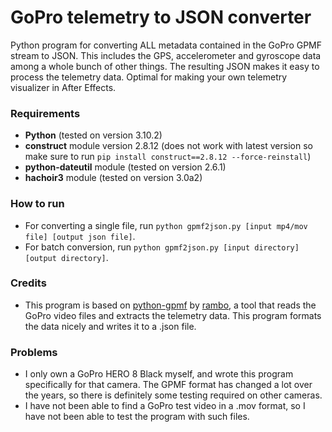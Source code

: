 # GoPro telemetry to JSON converter
Python program for converting ALL metadata contained in the GoPro GPMF stream to JSON. This includes the GPS, accelerometer and gyroscope data among a whole bunch of other things. The resulting JSON makes it easy to process the telemetry data. Optimal for making your own telemetry visualizer in After Effects.

### Requirements
-   **Python** (tested on version 3.10.2)
-   **construct** module version 2.8.12
    (does not work with latest version so make sure to run `pip install construct==2.8.12 --force-reinstall`)
-   **python-dateutil** module (tested on version 2.6.1)
-   **hachoir3** module (tested on version 3.0a2)

### How to run
-   For converting a single file, run `python gpmf2json.py [input mp4/mov file] [output json file]`.
-   For batch conversion, run `python gpmf2json.py [input directory] [output directory]`.

### Credits
-   This program is based on [python-gpmf](https://github.com/rambo/python-gpmf) by [rambo](https://github.com/rambo), a tool that reads the GoPro video files and extracts the telemetry data. This program formats the data nicely and writes it to a .json file.

### Problems
-   I only own a GoPro HERO 8 Black myself, and wrote this program specifically for that camera. The GPMF format has changed a lot over the years, so there is definitely some testing required on other cameras.
-   I have not been able to find a GoPro test video in a .mov format, so I have not been able to test the program with such files.
